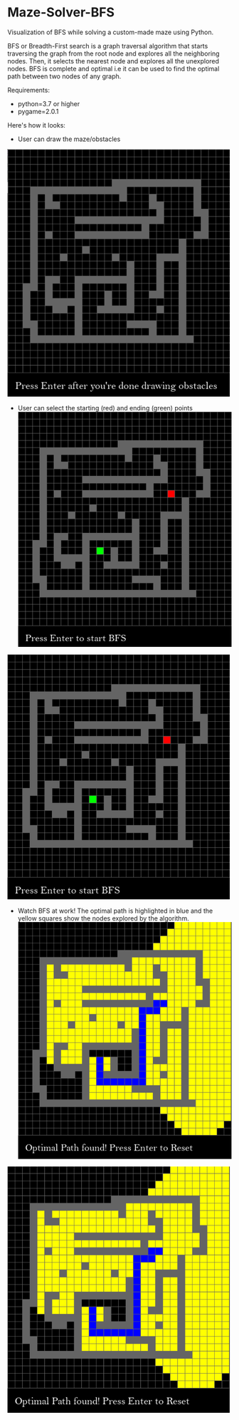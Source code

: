 # Maze-Solver-BFS
Visualization of BFS while solving a custom-made maze using Python.

BFS or Breadth-First search is a graph traversal algorithm that starts traversing the graph from the root node and explores all the neighboring nodes. Then, it selects the nearest node and explores all the unexplored nodes.
BFS is complete and optimal i.e it can be used to find the optimal path between two nodes of any graph.

Requirements:
- python=3.7 or higher
- pygame=2.0.1

Here's how it looks:

- User can draw the maze/obstacles
<img src = "./Screenshots/drawing_obstacles.png" width="500">

- User can select the starting (red) and ending (green) points
![Screenshot while Drawing Start and End](./Screenshots/start_end_selected.png)
<img src = "./Screenshots/start_end_selected.png" width="500">

- Watch BFS at work! The optimal path is highlighted in blue and the yellow squares show the nodes explored by the algorithm.
![Screenshot of Optimal Path](./Screenshots/path_found.png)
<img src = "./Screenshots/path_found.png" width="500">
